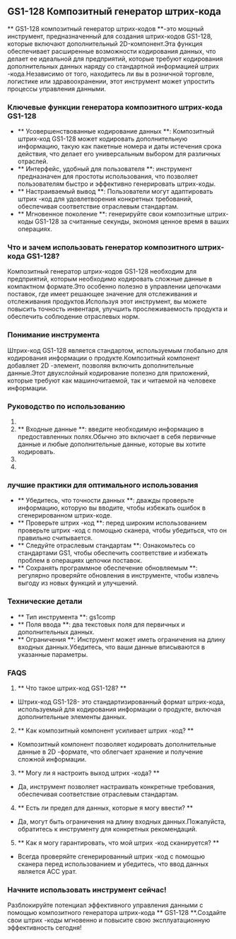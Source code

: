 ## GS1-128 Композитный генератор штрих-кода

** GS1-128 композитный генератор штрих-кодов **-это мощный инструмент, предназначенный для создания штрих-кодов GS1-128, которые включают дополнительный 2D-компонент.Эта функция обеспечивает расширенные возможности кодирования данных, что делает ее идеальной для предприятий, которые требуют кодирования дополнительных данных наряду со стандартной информацией штрих -кода.Независимо от того, находитесь ли вы в розничной торговле, логистике или здравоохранении, этот инструмент может упростить процессы управления данными.

### Ключевые функции генератора композитного штрих-кода GS1-128

- ** Усовершенствованные кодирование данных **: Композитный штрих-код GS1-128 может кодировать дополнительную информацию, такую ​​как пакетные номера и даты истечения срока действия, что делает его универсальным выбором для различных отраслей.
- ** Интерфейс, удобный для пользователя **: инструмент предназначен для простоты использования, что позволяет пользователям быстро и эффективно генерировать штрих-коды.
- ** Настраиваемый вывод **: Пользователи могут адаптировать штрих -код для удовлетворения конкретных требований, обеспечивая соответствие отраслевым стандартам.
- ** Мгновенное поколение **: генерируйте свои композитные штрих-коды GS1-128 за считанные секунды, экономя ценное время в ваших операциях.

### Что и зачем использовать генератор композитного штрих-кода GS1-128?

Композитный генератор штрих-кодов GS1-128 необходим для предприятий, которым необходимо кодировать сложные данные в компактном формате.Это особенно полезно в управлении цепочками поставок, где имеет решающее значение для отслеживания и отслеживания продуктов.Используя этот инструмент, вы можете повысить точность инвентаря, улучшить прослеживаемость продукта и обеспечить соблюдение отраслевых норм.

### Понимание инструмента

Штрих-код GS1-128 является стандартом, используемым глобально для кодирования информации о продукте.Композитный компонент добавляет 2D -элемент, позволяя включить дополнительные данные.Этот двухслойный кодирование полезно для приложений, которые требуют как машиночитаемой, так и читаемой на человеке информации.

### Руководство по использованию

1.
2. ** Входные данные **: введите необходимую информацию в предоставленных полях.Обычно это включает в себя первичные данные и любые дополнительные данные, которые вы хотите кодировать.
3.
4.

### лучшие практики для оптимального использования

- ** Убедитесь, что точности данных **: дважды проверьте информацию, которую вы вводите, чтобы избежать ошибок в сгенерированном штрих-коде.
- ** Проверьте штрих -код **: перед широким использованием проверьте штрих -код с помощью сканера, чтобы убедиться, что он правильно считывается.
- ** Следуйте отраслевым стандартам **: Ознакомьтесь со стандартами GS1, чтобы обеспечить соответствие и избежать проблем в операциях цепочки поставок.
- ** Сохранять программное обеспечение обновляемым **: регулярно проверяйте обновления в инструменте, чтобы извлечь выгоду из новых функций и улучшений.

### Технические детали

- ** Тип инструмента **: gs1comp
- ** Поля ввода **: два текстовых поля для первичных и дополнительных данных.
- ** Ограничения **: Инструмент может иметь ограничения на длину входных данных.Убедитесь, что ваши данные вписываются в указанные параметры.

### FAQS

1. ** Что такое штрих-код GS1-128? **
- Штрих-код GS1-128- это стандартизированный формат штрих-кода, используемый для кодирования информации о продукте, включая дополнительные элементы данных.

2. ** Как композитный компонент усиливает штрих -код? **
- Композитный компонент позволяет кодировать дополнительные данные в 2D -формате, что облегчает хранение и получение сложной информации.

3. ** Могу ли я настроить выход штрих -кода? **
- Да, инструмент позволяет настраивать конкретные требования, обеспечивая соответствие отраслевым стандартам.

4. ** Есть ли предел для данных, которые я могу ввести? **
- Да, могут быть ограничения на длину входных данных.Пожалуйста, обратитесь к инструменту для конкретных рекомендаций.

5. ** Как я могу гарантировать, что мой штрих -код сканируется? **
- Всегда проверяйте сгенерированный штрих -код с помощью сканера перед использованием и убедитесь, что ввод данных является ACC урат.

### Начните использовать инструмент сейчас!

Разблокируйте потенциал эффективного управления данными с помощью композитного генератора штрих-кода ** GS1-128 **.Создайте свои штрих -коды мгновенно и повысите свою эксплуатационную эффективность сегодня!